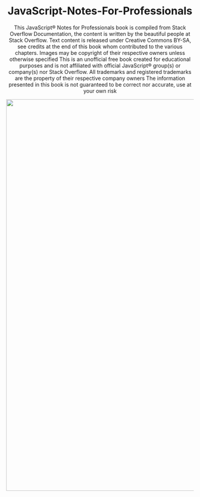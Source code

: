<h1 align="center">JavaScript-Notes-For-Professionals</h1>
<p align="center">This JavaScript® Notes for Professionals book is compiled from Stack Overflow
Documentation, the content is written by the beautiful people at Stack Overflow.
Text content is released under Creative Commons BY-SA, see credits at the end
of this book whom contributed to the various chapters. Images may be copyright
of their respective owners unless otherwise specified
This is an unofficial free book created for educational purposes and is not
affiliated with official JavaScript® group(s) or company(s) nor Stack Overflow. All
trademarks and registered trademarks are the property of their respective
company owners
The information presented in this book is not guaranteed to be correct nor
accurate, use at your own risk</p>
<img align="center" width="1050" src="https://github.com/Ravinduchathuranga/JavaScriptNotesForProfessionals/assets/96408799/3fce72c2-2660-4dde-94d2-b40f7d093442">


